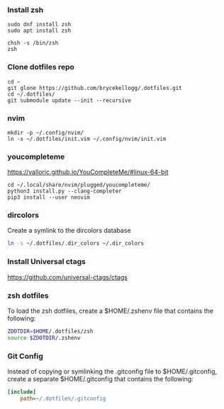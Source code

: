 ### Install zsh ###
```
sudo dnf install zsh
sudo apt install zsh

chsh -s /bin/zsh
zsh
```

### Clone dotfiles repo ###

```
cd ~
git glone https://github.com/brycekellogg/.dotfiles.git
cd ~/.dotfiles/
git submodule update --init --recursive
```

### nvim ###
```
mkdir -p ~/.config/nvim/
ln -s ~/.dotfiles/init.vim ~/.config/nvim/init.vim
```

### youcompleteme ###
https://valloric.github.io/YouCompleteMe/#linux-64-bit

```
cd ~/.local/share/nvim/plugged/youcompleteme/
python3 install.py --clang-completer
pip3 install --user neovim
```

### dircolors ###
Create a symlink to the dircolors database
```zsh
ln -s ~/.dotfiles/.dir_colors ~/.dir_colors
```

### Install Universal ctags ###
https://github.com/universal-ctags/ctags


### zsh dotfiles ###
To load the zsh dotfiles, create a $HOME/.zshenv file that
contains the following:

```zsh
ZDOTDIR=$HOME/.dotfiles/zsh
source $ZDOTDIR/.zshenv
```

### Git Config ###
Instead of copying or symlinking the .gitconfig file to $HOME/.gitconfig,
create a separate $HOME/.gitconfig that contains the following:

```INI
[include]
    path=~/.dotfiles/.gitconfig
```
